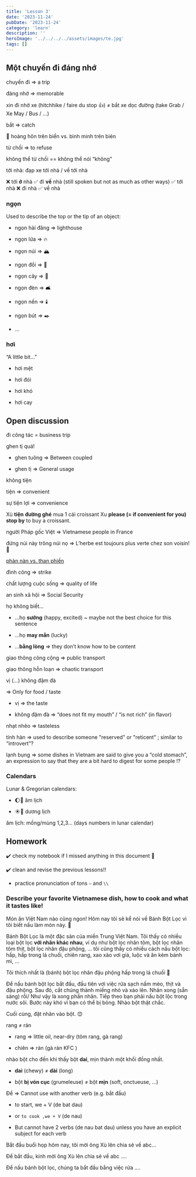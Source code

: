 ```yaml
---
title: 'Lesson 3'
date: '2023-11-24'
pubDate: '2023-11-24'
category: 'learn'
description: ''
heroImage: '../../../../assets/images/te.jpg'
tags: []
---
```


## Một chuyến đi đáng nhớ

chuyến đi ⇒ a trip

đáng nhớ ⇒ memorable

xin đi nhờ xe (hitchhike / faire du stop 👍) ≠ bắt xe dọc đường (take Grab / Xe May / Bus / …)

bắt ⇒ catch

🌅 hoàng hôn trên biển vs. bình minh trên biẻn

từ chối ⇒ to refuse

không thể từ chối == không thể nói “không”

tới nhà: đạp xe tới nhà / về tới nhà

❌ tới **ở** nhà ✅ đi **về** nhà (still spoken but not as much as other ways) ✅ tới nhà ❌ đi nhà ✅ về nhà

### ngọn

Used to describe the top or the tip of an object:

- ngọn hải đăng ⇒ lighthouse

- ngọn lửa ⇒ 🔥

- ngọn núi ⇒ 🏔️

- ngọn đồi ⇒ 🗻

- ngọn cây ⇒ 🌳

- ngọn đèn ⇒ 🛋️

- ngọn nến ⇒ 🕯️

- ngọn bút ⇒ ✒️

- …

### hơi

“A little bit…”

- hơi mệt

- hơi đói

- hơi khó

- hơi cay

## Open discussion

đi công tác = business trip

ghen tị quá!

- ghen tuông ⇒ Between coupled

- ghen tị ⇒ General usage

không tiện

tiện ⇒ convenient

sự tiện lợi ⇒ convenience

Xù **tiện** **đường ghé** mua 1 cái croissant Xu **please (= if convenient for you)** **stop by** to buy a croissant.

người Pháp gốc Việt ⇒ Vietnamese people in France

đứng núi này trông núi nọ ⇒ L’herbe est toujours plus verte chez son voisin! 🌱

[phàn nàn vs. than phiền](https://malparty.cluster010.ovh.net/2023/06/than-phien-and-phan-nan/)

đình công ⇒ strike

chất lượng cuộc sống ⇒ quality of life

an sinh xã hội ⇒ Social Security

họ không biết…

- …họ **sướng** (happy, excited) ~ maybe not the best choice for this sentence

- …họ **may mắn** (lucky)

- …**bằng lòng** ⇒ they don’t know how to be content

giao thông công cộng ⇒ public transport

giao thông hỗn loạn ⇒ chaotic transport

vị (…) không đậm đà

⇒ Only for food / taste

- vị ⇒ the taste

- không đậm đà ⇒ “does not fit my mouth” / “is not rich” (in flavor)

nhạt nhẽo ⇒ tasteless

tính hàn ⇒ used to describe someone "reserved" or "reticent” ; similar to “introvert”?

lạnh bụng ⇒ some dishes in Vietnam are said to give you a “cold stomach”, an expression to say that they are a bit hard to digest for some people ⁉️

### Calendars

Lunar & Gregorian calendars:

- 🌔📅 âm lịch

- ☀️📅 dương lịch

âm lịch: mồng/mùng 1,2,3… (days numbers in lunar calendar)

## Homework

✔️ check my notebook if I missed anything in this document 👀

✔️ clean and revise the previous lessons!!

- practice pronunciation of tons `–` and `\\`

### **Describe your favorite Vietnamese dish, how to cook and what it tastes like!**

Món ăn Việt Nam nào cũng ngon! Hôm nay tôi sẽ kể nói về Bánh Bột Lọc vì tôi biết nấu làm món này. 🥟

Bánh Bột Lọc là một đặc sản của miền Trung Việt Nam. Tôi thấy có nhiều loại bột lọc **với nhân khác nhau**, ví dụ như bột lọc nhân tôm, bột lọc nhân tôm thịt, bột lọc nhân đậu phộng, … tôi cũng thấy có nhiều cách nấu bột lọc: hấp, hấp trong lá chuối, chiên rang, xao xào vơi giá, luộc và ăn kèm bánh mì, …

Tôi thích nhất là (bánh) bột lọc nhân đậu phộng hấp trong lá chuối 🤤

Để nấu bánh bột lọc bắt đầu, đầu tiên vơi việc rửa sạch nấm mèo, thịt và đậu phộng. Sau đó, cắt chúng thành miếng nhỏ và xào lên. Nhân xong (sẵn sàng) rồi/ Như vậy là xong phần nhân. Tiếp theo bạn phải nấu bột lộc trong nước sôi. Bước này khó vì bạn có thể bị bỏng. Nhào bột thật chắc.

Cuối cùng, đặt nhân vào bột. 😊

rang ≠ rán

- rang ⇒ little oil, near-dry (tôm rang, gà rang)

- chiên ⇒ rán (gà rán KFC )

nhào bột cho đến khi thấy bột **dai**, mịn thành một khối đồng nhất.

- **dai** (chewy) ≠ **dài** (long)

- bột **bị vón cục** (grumeleuse) ≠ bột **mịn** (soft, onctueuse, …)

Để ⇒ Cannot use with another verb (e.g. bắt đầu)

- to start, we + V (de bat dau)

- or `to cook ,we + V` (de nau)

- But cannot have 2 verbs (de nau bat dau) unless you have an explicit subject for each verb

Bắt đầu buổi họp hôm nay, tôi mời ông Xù lên chia sẻ về abc…

Để bắt đầu, kính mời ông Xù lên chia sẻ về abc ….

Để nấu bánh bột lọc, chúng ta bắt đầu bằng việc rửa ….
